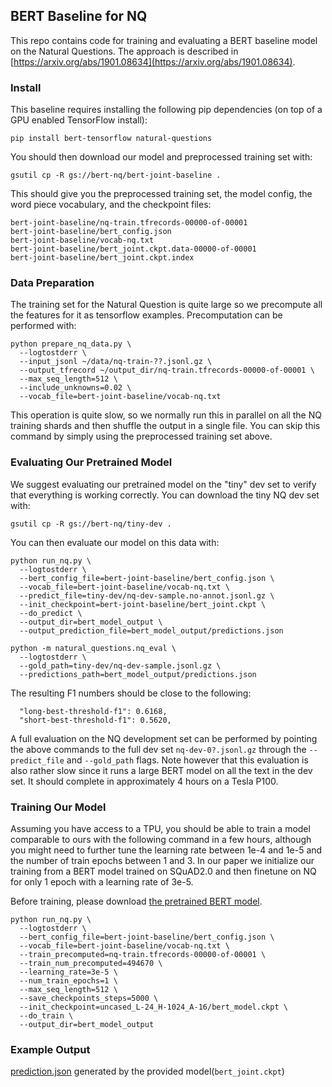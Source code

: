 ## BERT Baseline for NQ

This repo contains code for training and evaluating a BERT baseline model on
the Natural Questions. The approach is described in
[https://arxiv.org/abs/1901.08634](https://arxiv.org/abs/1901.08634).

### Install

This baseline requires installing the following pip dependencies (on top of
a GPU enabled TensorFlow install):

```
pip install bert-tensorflow natural-questions
```

You should then download our model and preprocessed training set with:

```
gsutil cp -R gs://bert-nq/bert-joint-baseline .
```

This should give you the preprocessed training set, the model config,
the word piece vocabulary, and the checkpoint files:

```
bert-joint-baseline/nq-train.tfrecords-00000-of-00001
bert-joint-baseline/bert_config.json
bert-joint-baseline/vocab-nq.txt
bert-joint-baseline/bert_joint.ckpt.data-00000-of-00001
bert-joint-baseline/bert_joint.ckpt.index
```

### Data Preparation

The training set for the Natural Question is quite large so we precompute all
the features for it as tensorflow examples. Precomputation can be performed
with:

```
python prepare_nq_data.py \
  --logtostderr \
  --input_jsonl ~/data/nq-train-??.jsonl.gz \
  --output_tfrecord ~/output_dir/nq-train.tfrecords-00000-of-00001 \
  --max_seq_length=512 \
  --include_unknowns=0.02 \
  --vocab_file=bert-joint-baseline/vocab-nq.txt
```

This operation is quite slow, so we normally run this in parallel on all the NQ
training shards and then shuffle the output in a single file. You can skip this
command by simply using the preprocessed training set above.

### Evaluating Our Pretrained Model

We suggest evaluating our pretrained model on the "tiny" dev set to verify that
everything is working correctly. You can download the tiny NQ dev set with:

```
gsutil cp -R gs://bert-nq/tiny-dev .
```

You can then evaluate our model on this data with:

```
python run_nq.py \
  --logtostderr \
  --bert_config_file=bert-joint-baseline/bert_config.json \
  --vocab_file=bert-joint-baseline/vocab-nq.txt \
  --predict_file=tiny-dev/nq-dev-sample.no-annot.jsonl.gz \
  --init_checkpoint=bert-joint-baseline/bert_joint.ckpt \
  --do_predict \
  --output_dir=bert_model_output \
  --output_prediction_file=bert_model_output/predictions.json

python -m natural_questions.nq_eval \
  --logtostderr \
  --gold_path=tiny-dev/nq-dev-sample.jsonl.gz \
  --predictions_path=bert_model_output/predictions.json
```

The resulting F1 numbers should be close to the following:

```
  "long-best-threshold-f1": 0.6168,
  "short-best-threshold-f1": 0.5620,
```

A full evaluation on the NQ development set can be performed by pointing the
above commands to the full dev set `nq-dev-0?.jsonl.gz` through the
`--predict_file` and `--gold_path` flags. Note however that this evaluation is
also rather slow since it runs a large BERT model on all the text in the dev
set. It should complete in approximately 4 hours on a Tesla P100.

### Training Our Model

Assuming you have access to a TPU, you should be able to train a model
comparable to ours with the following command in a few hours, although you might
need to further tune the learning rate between 1e-4 and 1e-5 and the number of
train epochs between 1 and 3. In our paper we initialize our training from a
BERT model trained on SQuAD2.0 and then finetune on NQ for only 1 epoch with a
learning rate of 3e-5.

Before training, please download [the pretrained BERT model](https://storage.googleapis.com/bert_models/2018_10_18/uncased_L-24_H-1024_A-16.zip).

```
python run_nq.py \
  --logtostderr \
  --bert_config_file=bert-joint-baseline/bert_config.json \
  --vocab_file=bert-joint-baseline/vocab-nq.txt \
  --train_precomputed=nq-train.tfrecords-00000-of-00001 \
  --train_num_precomputed=494670 \
  --learning_rate=3e-5 \
  --num_train_epochs=1 \
  --max_seq_length=512 \
  --save_checkpoints_steps=5000 \
  --init_checkpoint=uncased_L-24_H-1024_A-16/bert_model.ckpt \
  --do_train \
  --output_dir=bert_model_output
```

### Example Output
[prediction.json](https://drive.google.com/drive/folders/1_MJHU0YVFnw1GSt8kOX5sb54ohMivTE7?usp=sharing) generated by the provided model(`bert_joint.ckpt`)
